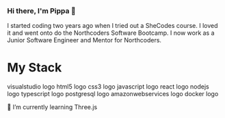### Hi there, I'm Pippa 🥰 

I started coding two years ago when I tried out a SheCodes course. I loved it and went onto do the Northcoders Software Bootcamp. I now work as a Junior Software Engineer and Mentor for Northcoders. 

# My Stack
visualstudio logo html5 logo css3 logo  javascript logo react logo nodejs logo  typescript logo postgresql logo amazonwebservices logo docker logo 


🔭 I’m currently learning Three.js 

<!--
**pippaamy/pippaamy** is a ✨ _special_ ✨ repository because its `README.md` (this file) appears on your GitHub profile.

Here are some ideas to get you started:

- 🔭 I’m currently working on ...
- 🌱 I’m currently learning ...
- 👯 I’m looking to collaborate on ...
- 🤔 I’m looking for help with ...
- 💬 Ask me about ...
- 📫 How to reach me: ...
- 😄 Pronouns: ...
- ⚡ Fun fact: ...
-->
